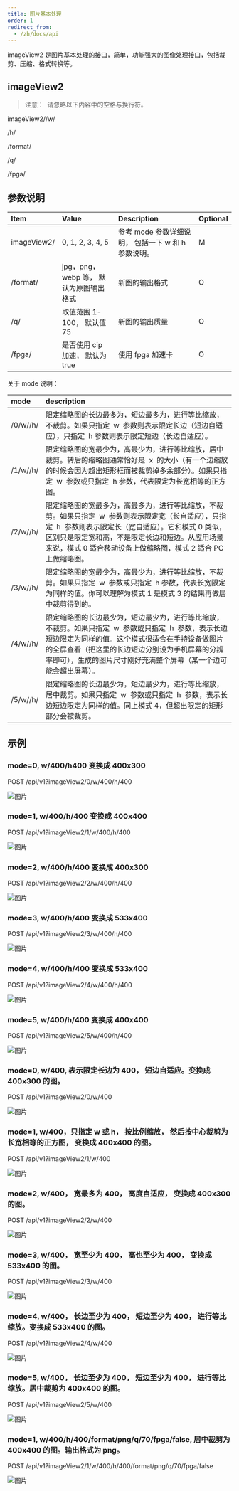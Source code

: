 ```yaml
---
title: 图片基本处理
order: 1
redirect_from:
  - /zh/docs/api
---
```


imageView2 是图片基本处理的接口，简单，功能强大的图像处理接口，包括裁剪、压缩、格式转换等。

## imageView2

> 注意：  请忽略以下内容中的空格与换行符。

imageView2/<mode>/w/<LongEdge>

/h/<ShortEdge>

/format/<Format>

/q/<Quality>

/fpga/<Fpga>

## 参数说明

| Item        | Value                                  | Description                                         | Optional |
| :---------- | :------------------------------------- | :-------------------------------------------------- | :------- |
| imageView2/ | 0, 1, 2, 3, 4, 5                       | 参考 mode 参数详细说明， 包括一下 w 和 h 参数说明。 | M        |
| /format/    | jpg，png，webp 等， 默认为原图输出格式 | 新图的输出格式                                      | O        |
| /q/         | 取值范围 1-100， 默认值 75             | 新图的输出质量                                      | O        |
| /fpga/      | 是否使用 cip 加速， 默认为 true        | 使用 fpga 加速卡                                    | O        |

关于 mode 说明：

| mode                          | description                                                                                                                                                                                                                                                                                           |
| :---------------------------- | :---------------------------------------------------------------------------------------------------------------------------------------------------------------------------------------------------------------------------------------------------------------------------------------------------- |
| /0/w/<LongEdge>/h/<ShortEdge> | 限定缩略图的长边最多为<LongEdge>，短边最多为<ShortEdge>，进行等比缩放，不裁剪。如果只指定  w  参数则表示限定长边（短边自适应），只指定  h 参数则表示限定短边（长边自适应）。                                                                                                                          |
| /1/w/<Width>/h/<Height>       | 限定缩略图的宽最少为<Width>，高最少为<Height>，进行等比缩放，居中裁剪。转后的缩略图通常恰好是  <Width>x<Height>  的大小（有一个边缩放的时候会因为超出矩形框而被裁剪掉多余部分）。如果只指定  w  参数或只指定  h 参数，代表限定为长宽相等的正方图。                                                    |
| /2/w/<Width>/h/<Height>       | 限定缩略图的宽最多为<Width>，高最多为<Height>，进行等比缩放，不裁剪。如果只指定  w  参数则表示限定宽（长自适应），只指定  h  参数则表示限定长（宽自适应）。它和模式 0 类似，区别只是限定宽和高，不是限定长边和短边。从应用场景来说，模式 0 适合移动设备上做缩略图，模式 2 适合 PC 上做缩略图。        |
| /3/w/<Width>/h/<Height>       | 限定缩略图的宽最少为<Width>，高最少为<Height>，进行等比缩放，不裁剪。如果只指定  w  参数或只指定  h 参数，代表长宽限定为同样的值。你可以理解为模式 1 是模式 3 的结果再做居中裁剪得到的。                                                                                                              |
| /4/w/<LongEdge>/h/<ShortEdge> | 限定缩略图的长边最少为<LongEdge>，短边最少为<ShortEdge>，进行等比缩放，不裁剪。如果只指定  w  参数或只指定  h  参数，表示长边短边限定为同样的值。这个模式很适合在手持设备做图片的全屏查看（把这里的长边短边分别设为手机屏幕的分辨率即可），生成的图片尺寸刚好充满整个屏幕（某一个边可能会超出屏幕）。 |
| /5/w/<LongEdge>/h/<ShortEdge> | 限定缩略图的长边最少为<LongEdge>，短边最少为<ShortEdge>，进行等比缩放，居中裁剪。如果只指定  w  参数或只指定  h  参数，表示长边短边限定为同样的值。同上模式 4，但超出限定的矩形部分会被裁剪。                                                                                                         |

## 示例

### mode=0, w/400/h400 变换成 400x300

POST /api/v1?imageView2/0/w/400/h/400

![图片](https://github.com/ctaccel/ctaccel.github.io/raw/master/images/api/basic_mode_0.png)

### mode=1, w/400/h/400 变换成 400x400

POST /api/v1?imageView2/1/w/400/h/400

![图片](https://github.com/ctaccel/ctaccel.github.io/raw/master/images/api/basic_mode_1.png)

### mode=2, w/400/h/400 变换成 400x300

POST /api/v1?imageView2/2/w/400/h/400

![图片](https://github.com/ctaccel/ctaccel.github.io/raw/master/images/api/basic_mode_2.png)

### mode=3, w/400/h/400 变换成 533x400

POST /api/v1?imageView2/3/w/400/h/400

![图片](https://github.com/ctaccel/ctaccel.github.io/raw/master/images/api/basic_mode_3.png)

### mode=4, w/400/h/400 变换成 533x400

POST /api/v1?imageView2/4/w/400/h/400

![图片](https://github.com/ctaccel/ctaccel.github.io/raw/master/images/api/basic_mode_4.png)

### mode=5, w/400/h/400 变换成 400x400

POST /api/v1?imageView2/5/w/400/h/400

![图片](https://github.com/ctaccel/ctaccel.github.io/raw/master/images/api/basic_mode_5.png)

### mode=0, w/400, 表示限定长边为 400， 短边自适应。变换成 400x300 的图。

POST /api/v1?imageView2/0/w/400

![图片](https://github.com/ctaccel/ctaccel.github.io/raw/master/images/api/basic_mode_0_w.png)

### mode=1, w/400，只指定 w 或 h， 按比例缩放， 然后按中心裁剪为长宽相等的正方图， 变换成 400x400 的图。

POST /api/v1?imageView2/1/w/400

![图片](https://github.com/ctaccel/ctaccel.github.io/raw/master/images/api/basic_mode_1_w.png)

### mode=2, w/400， 宽最多为 400， 高度自适应， 变换成 400x300 的图。

POST /api/v1?imageView2/2/w/400

![图片](https://github.com/ctaccel/ctaccel.github.io/raw/master/images/api/basic_mode_2_w.png)

### mode=3, w/400， 宽至少为 400， 高也至少为 400， 变换成 533x400 的图。

POST /api/v1?imageView2/3/w/400

![图片](https://github.com/ctaccel/ctaccel.github.io/raw/master/images/api/basic_mode_3_w.png)

### mode=4, w/400， 长边至少为 400， 短边至少为 400， 进行等比缩放。变换成 533x400 的图。

POST /api/v1?imageView2/4/w/400

![图片](https://github.com/ctaccel/ctaccel.github.io/raw/master/images/api/basic_mode_4_w.png)

### mode=5, w/400， 长边至少为 400， 短边至少为 400， 进行等比缩放。居中裁剪为 400x400 的图。

POST /api/v1?imageView2/5/w/400

![图片](https://github.com/ctaccel/ctaccel.github.io/raw/master/images/api/basic_mode_5_w.png)

### mode=1, w/400/h/400/format/png/q/70/fpga/false, 居中裁剪为 400x400 的图。输出格式为 png。

POST /api/v1?imageView2/1/w/400/h/400/format/png/q/70/fpga/false

![图片](https://github.com/ctaccel/ctaccel.github.io/raw/master/images/api/basic_mode_1_wh.png)
